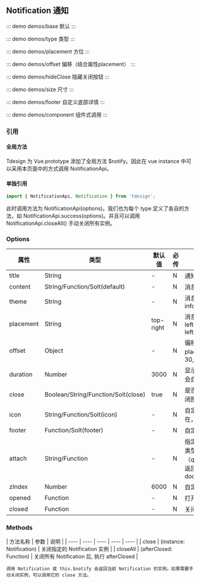 ## Notification 通知

::: demo demos/base 默认
:::

::: demo demos/type 类型
:::

::: demo demos/placement 方位
:::

::: demo demos/offset 偏移（结合属性placement）
:::

::: demo demos/hideClose 隐藏关闭按钮
:::

::: demo demos/size 尺寸
:::

::: demo demos/footer 自定义底部详情
:::

::: demo demos/component 组件式调用
:::

### 引用
#### 全局方法
Tdesign 为 Vue.prototype 添加了全局方法 $notify。因此在 vue instance 中可以采用本页面中的方式调用 NotificationApi。

#### 单独引用
```javascript
import { NotificationApi, Notification } from 'tdesign';
```
此时调用方法为 NotificationApi(options)。我们也为每个 type 定义了各自的方法，如 NotificationApi.success(options)。并且可以调用 NotificationApi.closeAll() 手动关闭所有实例。

### Options
| 属性 | 类型 | 默认值 | 必传 | 说明 |
|-----|-----|-----|-----|-----|
| title | String | - | N | 通知标题 |
| content | String/Function/Solt(default) | - | N | 消息正文内容 |
| theme | String | - | N | 消息类型 info/success/warning/error |
| placement | String | top-right | N | 消息提示的位置，top-left/top-right/bottom-left/bottom-right |
| offset | Object | - | N | 偏移量（结合属性 placement ）{left: 0,top: 30, bottom, right} |
| duration | Number | 3000 | N | 显示时间，毫秒，置 0 则不会自动关闭 |
| close | Boolean/String/Function/Solt(close) | true | N | 是否显示关闭按钮/自定义关闭图标 |
| icon | String/Function/Solt(icon) | - | N | 自定义图标。当 theme 存在，取默认图标 |
| footer | Function/Solt(footer) | - | N | 自定义底部详情 |
| attach | String/Function | - | N | 指定弹框挂载节点。字符串类型表示DOM选择器（querySelector）；函数需返回 DOM 节点，如：() => document.body | 
| zIndex | Number | 6000 | N | 自定义层级 |
| opened | Function | - | N | 打开动画完成后触发 |
| closed | Function | - | N | 关闭动画完成后触发 |

### Methods 
| 方法名称 | 参数 |  说明 |
| ---- | ---- | ---- | ---- | ---- | 
| close | (instance: Notification) | 关闭指定的 Notification 实例 |
| closeAll | (afterClosed: Function) | 关闭所有 Notification 后, 执行 afterClosed |
```
调用 Notification 或 this.$notify 会返回当前 Notification 的实例。如果需要手动关闭实例，可以调用它的 close 方法。
```